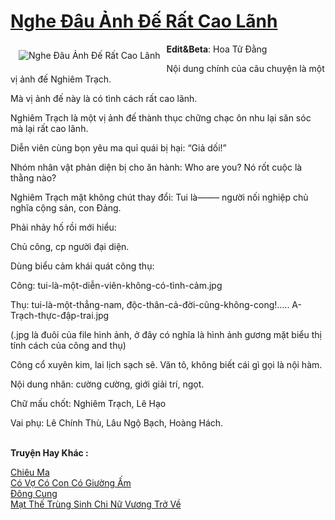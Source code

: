 <a href="https://utruyen.com/nghe-dau-anh-de-rat-cao-lanh/18788/" title="Nghe Đâu Ảnh Đế Rất Cao Lãnh"><h1>Nghe Đâu Ảnh Đế Rất Cao Lãnh</h1></a><div style="display:table"><img align="right" style="float: left; padding: 10px;" src="https://utruyen.com/images/story/200x260/nghe-dau-anh-de-rat-cao-lanh.jpg" alt="Nghe Đâu Ảnh Đế Rất Cao Lãnh"><b>Edit&Beta</b>: Hoa Tử Đằng<p></p>Nội dung chính của câu chuyện là một vị ảnh đế Nghiêm Trạch.<p></p>Mà vị ảnh đế này là có tình cách rất cao lãnh.<p></p>Nghiêm Trạch là một vị ảnh đế thành thục chững chạc ôn nhu lại săn sóc mà lại rất cao lãnh.<p></p>Diễn viên cùng bọn yêu ma quỉ quái bị hại: “Giả dối!”<p></p>Nhóm nhân vật phản diện bị cho ăn hành: Who are you? Nó rốt cuộc là thằng nào?<p></p>Nghiêm Trạch mặt không chút thay đổi: Tui là——– người nối nghiệp chủ nghĩa cộng sản, con Đảng.<p></p>Phải nhảy hố rồi mới hiểu:<p></p>Chủ công, cp người đại diện.<p></p>Dùng biểu cảm khái quát công thụ:<p></p>Công: tui-là-một-diễn-viên-không-có-tình-cảm.jpg<p></p>Thụ: tui-là-một-thẳng-nam, độc-thân-cả-đời-cũng-không-cong!….. A-Trạch-thực-đập-trai.jpg<p></p>(.jpg là đuôi của file hình ảnh, ở đây có nghĩa là hình ảnh gương mặt biểu thị tính cách của công and thụ)<p></p>Công cổ xuyên kim, lai lịch sạch sẽ. Văn tô, không biết cái gì gọi là nội hàm.<p></p>Nội dung nhãn: cường cường, giới giải trí, ngọt.<p></p>Chữ mấu chốt: Nghiêm Trạch, Lê Hạo<p></p>Vai phụ: Lê Chính Thù, Lâu Ngộ Bạch, Hoàng Hách.</div><p><br><b>Truyện Hay Khác :</b></p><a href="https://utruyen.com/chieu-ma/18780/" alt="Chiêu Ma">Chiêu Ma</a><br/><a href="https://github.com/quanluxury/ngontinh_sac/tree/master/truyenhay/18783/" alt="Có Vợ Có Con Có Giường Ấm">Có Vợ Có Con Có Giường Ấm</a><br/><a href="https://truyenhot2019.blogspot.com/2019/12/dong-cung.html" alt="Đông Cung">Đông Cung</a><br/><a href="https://github.com/quanluxury/truyenhot/tree/master/truyenhay/10543/" alt="Mạt Thế Trùng Sinh Chi Nữ Vương Trở Về">Mạt Thế Trùng Sinh Chi Nữ Vương Trở Về</a><br/>